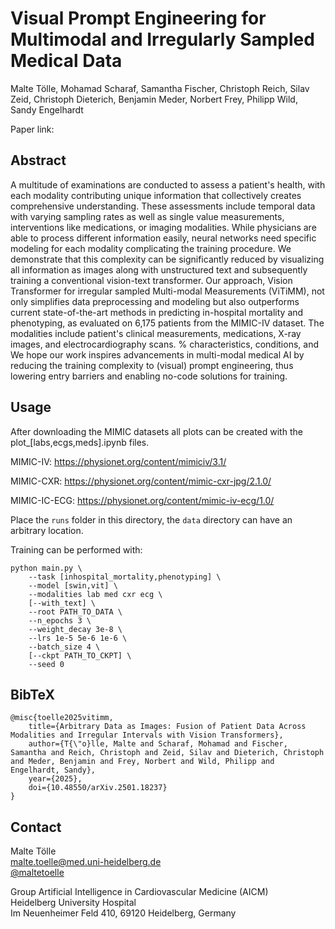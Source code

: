 # Visual Prompt Engineering for Multimodal and Irregularly Sampled Medical Data

Malte Tölle, Mohamad Scharaf, Samantha Fischer, Christoph Reich, Silav Zeid, Christoph Dieterich, Benjamin Meder, Norbert Frey, Philipp Wild, Sandy Engelhardt

Paper link: 

## Abstract

A multitude of examinations are conducted to assess a patient's health, with each modality contributing unique information that collectively creates comprehensive understanding.
These assessments include temporal data with varying sampling rates as well as single value measurements, interventions like medications, or imaging modalities.
While physicians are able to process different information easily, neural networks need specific modeling for each modality complicating the training procedure.
We demonstrate that this complexity can be significantly reduced by visualizing all information as images along with unstructured text and subsequently training a conventional vision-text transformer.
Our approach, Vision Transformer for irregular sampled Multi-modal Measurements (ViTiMM), not only simplifies data preprocessing and modeling but also outperforms current state-of-the-art methods in predicting in-hospital mortality and phenotyping, as evaluated on 6,175 patients from the MIMIC-IV dataset.
The modalities include patient's clinical measurements, medications, X-ray images, and electrocardiography scans. % characteristics, conditions, and 
We hope our work inspires advancements in multi-modal medical AI by reducing the training complexity to (visual) prompt engineering, thus lowering entry barriers and enabling no-code solutions for training.

## Usage

After downloading the MIMIC datasets all plots can be created with the plot_[labs,ecgs,meds].ipynb files.

MIMIC-IV: https://physionet.org/content/mimiciv/3.1/

MIMIC-CXR: https://physionet.org/content/mimic-cxr-jpg/2.1.0/

MIMIC-IC-ECG: https://physionet.org/content/mimic-iv-ecg/1.0/


Place the `runs` folder in this directory, the `data` directory can have an arbitrary location.

Training can be performed with:
```
python main.py \
    --task [inhospital_mortality,phenotyping] \
    --model [swin,vit] \
    --modalities lab med cxr ecg \
    [--with_text] \
    --root PATH_TO_DATA \
    --n_epochs 3 \
    --weight_decay 3e-8 \
    --lrs 1e-5 5e-6 1e-6 \
    --batch_size 4 \
    [--ckpt PATH_TO_CKPT] \
    --seed 0
```

## BibTeX

```
@misc{toelle2025vitimm,
    title={Arbitrary Data as Images: Fusion of Patient Data Across Modalities and Irregular Intervals with Vision Transformers},
    author={T{\"o}lle, Malte and Scharaf, Mohamad and Fischer, Samantha and Reich, Christoph and Zeid, Silav and Dieterich, Christoph and Meder, Benjamin and Frey, Norbert and Wild, Philipp and Engelhardt, Sandy},
    year={2025},
    doi={10.48550/arXiv.2501.18237}
}
```

## Contact

Malte Tölle<br>
[malte.toelle@med.uni-heidelberg.de](mailto:malte.toelle@med.uni-heidelberg.de)<br>
[@maltetoelle](https://x.com/maltetoelle)<br>

Group Artificial Intelligence in Cardiovascular Medicine (AICM)<br>
Heidelberg University Hospital<br>
Im Neuenheimer Feld 410, 69120 Heidelberg, Germany